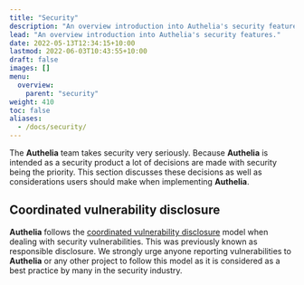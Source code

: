 ```yaml
---
title: "Security"
description: "An overview introduction into Authelia's security features."
lead: "An overview introduction into Authelia's security features."
date: 2022-05-13T12:34:15+10:00
lastmod: 2022-06-03T10:43:55+10:00
draft: false
images: []
menu:
  overview:
    parent: "security"
weight: 410
toc: false
aliases:
  - /docs/security/
---
```


The __Authelia__ team takes security very seriously. Because __Authelia__ is intended as a security product a lot of
decisions are made with security being the priority. This section discusses these decisions as well as considerations
users should make when implementing __Authelia__.

## Coordinated vulnerability disclosure

__Authelia__ follows the [coordinated vulnerability disclosure](https://en.wikipedia.org/wiki/Coordinated_vulnerability_disclosure)
model when dealing with security vulnerabilities. This was previously known as responsible disclosure. We strongly
urge anyone reporting vulnerabilities to __Authelia__ or any other project to follow this model as it is considered
as a best practice by many in the security industry.
